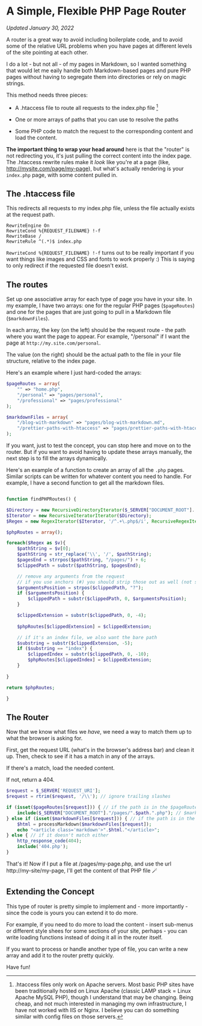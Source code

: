 A Simple, Flexible PHP Page Router
==================================

_Updated January 30, 2022_

A router is a great way to avoid including boilerplate code, and to avoid some of the relative URL problems when you have pages at different levels of the site pointing at each other.

I do a lot - but not all - of my pages in Markdown, so I wanted something that would let me eaily handle both Markdown-based pages and pure PHP pages without having to segregate them into directories or rely on magic strings.

This method needs three pieces:

* A .htaccess file to route all requests to the index.php file [^1]

* One or more arrays of paths that you can use to resolve the paths

* Some PHP code to match the request to the corresponding content and load the content.

**The important thing to wrap your head around** here is that the "router" is not redirecting you, it's just pulling the correct content into the index page. The .htaccess rewrite rules make it _look_ like you're at a page (like, http://mysite.com/page/my-page), but what's actually rendering is your `index.php` page, with some content pulled in.

The .htaccess file
------------------

This redirects all requests to my index.php file, unless the file actually exists at the request path.

```
RewriteEngine On
RewriteCond %{REQUEST_FILENAME} !-f
RewriteBase /
RewriteRule ^(.*)$ index.php
```

`RewriteCond %{REQUEST_FILENAME} !-f` turns out to be really important if you want things like images and CSS and fonts to work properly :)  This is saying to only redirect if the requested file doesn't exist.

The routes
----------

Set up one associative array for each type of page you have in your site. In my example, I have two arrays: one for the regular PHP pages (`$pageRoutes`) and one for the pages that are just going to pull in a Markdown file (`$markdownFiles`).

In each array, the key (on the left) should be the request route - the path where you want the page to appear. For example, "/personal" if I want the page at `http://my.site.com/personal`.

The value (on the right) should be the actual path to the file in your file structure, relative to the index page.

Here's an example where I just hard-coded the arrays:

```php
$pageRoutes = array(
    "" => "home.php",
    "/personal" => "pages/personal",
    "/professional" => "pages/professional"
);

$markdownFiles = array(
    "/blog-with-markdown" => "pages/blog-with-markdown.md",
    "/prettier-paths-with-htaccess" => "pages/prettier-paths-with-htaccess.md",
);
```

If you want, just to test the concept, you can stop here and move on to the router. But if you want to avoid having to update these arrays manually, the next step is to fill the arrays dynamically.

Here's an example of a function to create an array of all the `.php` pages. Similar scripts can be written for whatever content you need to handle. For example, I have a second function to get all the markdown files.

```php

function findPHPRoutes() {

$Directory = new RecursiveDirectoryIterator($_SERVER["DOCUMENT_ROOT"].'/pages');
$Iterator = new RecursiveIteratorIterator($Directory);
$Regex = new RegexIterator($Iterator, '/^.+\.php$/i', RecursiveRegexIterator::GET_MATCH);

$phpRoutes = array();

foreach($Regex as $v){
    $pathString = $v[0];                                                // blah\blah\pages/info/index.php - the raw string from the iterator
    $pathString = str_replace('\\', '/', $pathString);                  // blah/blah/pages/info/index.php - turn the slashes around
    $pagesEnd = strrpos($pathString, "/pages/") + 6;                    
    $clippedPath = substr($pathString, $pagesEnd);                     // info/index.php - clip off all the leading folders

    // remove any arguments from the request
    // if you use anchors (#) you should strip those out as well (not shown)
    $argumentsPosition = strpos($clippedPath, "?");
    if ($argumentsPosition) {
        $clippedPath = substr($clippedPath, 0, $argumentsPosition);
    }

    $clippedExtension = substr($clippedPath, 0, -4);                    // info/index - remove the .php extension
    
    $phpRoutes[$clippedExtension] = $clippedExtension;

    // if it's an index file, we also want the bare path
    $substring = substr($clippedExtension, -5);
    if ($substring == "index") {
        $clippedIndex = substr($clippedPath, 0, -10);                    // info
        $phpRoutes[$clippedIndex] = $clippedExtension;
    }
    
}

return $phpRoutes;

}

```

The Router
----------

Now that we know what files we _have_, we need a way to match them up to what the browser is asking for.

First, get the request URL (what's in the browser's address bar) and clean it up. Then, check to see if it has a match in any of the arrays. 

If there's a match, load the needed content.

If not, return a 404.

```php
$request = $_SERVER['REQUEST_URI'];
$request = rtrim($request, '/\\'); // ignore trailing slashes

if (isset($pageRoutes[$request])) { // if the path is in the $pageRoutes array
    include($_SERVER["DOCUMENT_ROOT"]."/pages/".$path.".php"); // $markdownFiles[$request] returns the right half of the key => value pair in our array - it's the actual file name
} else if (isset($markdownFiles[$request])) { // if the path is in the $markdownFiles array
    $html = processMarkdown($markdownFiles[$request]);  
    echo "<article class='markdown'>".$html."</article>";
} else { // if it doesn't match either
    http_response_code(404);
    include('404.php');
}
```

That's it! Now if I put a file at /pages/my-page.php, and use the url http://my-site/my-page, I'll get the content of that PHP file 🪄

Extending the Concept
---------------------

This type of router is pretty simple to implement and - more importantly - since the code is yours you can extend it to do more.

For example, if you need to do more to load the content - insert sub-menus or different style shees for some sections of your site, perhaps - you can write loading functions instead of doing it all in the router itself.

If you want to process or handle another type of file, you can write a new array and add it to the router pretty quickly.

Have fun!

[^1]: .htaccess files only work on Apache servers. Most basic PHP sites have been traditionally hosted on Linux Apache (classic LAMP stack = Linux Apache MySQL PHP), though I understand that may be changing. Being cheap, and not much interested in managing my own infrastructure, I have not worked with IIS or Nginx. I believe you can do something similar with config files on those servers.